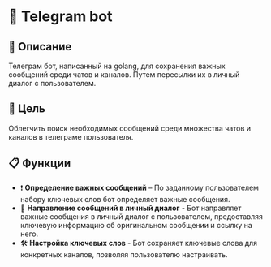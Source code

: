 # 🤖 Telegram bot

## 📘 Описание
Телеграм бот, написанный на golang, для сохранения важных сообщений среди чатов и каналов. Путем пересылки их в личный диалог с пользователем.
## 🎯 Цель
Облегчить поиск необходимых сообщений среди множества чатов и каналов в телеграме пользователя. 
## 📋 Функции
- ❗ **Определение важных сообщений** – По заданному пользователем набору ключевых слов бот определяет важные сообщения.
- 📨 **Направление сообщений в личный диалог** - Бот направляет важные сообщения в личный диалог с пользователем, предоставляя ключевую информацию об оригинальном сообщении и ссылку на него.
- 🛠️ **Настройка ключевых слов** - Бот сохраняет ключевые слова для конкретных каналов, позволяя пользователю настраивать.